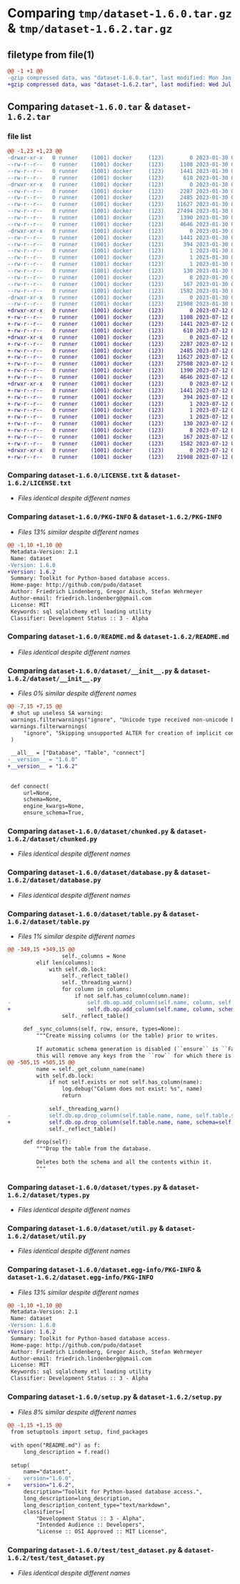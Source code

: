 # Comparing `tmp/dataset-1.6.0.tar.gz` & `tmp/dataset-1.6.2.tar.gz`

## filetype from file(1)

```diff
@@ -1 +1 @@
-gzip compressed data, was "dataset-1.6.0.tar", last modified: Mon Jan 30 08:57:29 2023, max compression
+gzip compressed data, was "dataset-1.6.2.tar", last modified: Wed Jul 12 08:54:06 2023, max compression
```

## Comparing `dataset-1.6.0.tar` & `dataset-1.6.2.tar`

### file list

```diff
@@ -1,23 +1,23 @@
-drwxr-xr-x   0 runner    (1001) docker     (123)        0 2023-01-30 08:57:29.710595 dataset-1.6.0/
--rw-r--r--   0 runner    (1001) docker     (123)     1108 2023-01-30 08:56:58.000000 dataset-1.6.0/LICENSE.txt
--rw-r--r--   0 runner    (1001) docker     (123)     1441 2023-01-30 08:57:29.710595 dataset-1.6.0/PKG-INFO
--rw-r--r--   0 runner    (1001) docker     (123)      610 2023-01-30 08:56:58.000000 dataset-1.6.0/README.md
-drwxr-xr-x   0 runner    (1001) docker     (123)        0 2023-01-30 08:57:29.710595 dataset-1.6.0/dataset/
--rw-r--r--   0 runner    (1001) docker     (123)     2287 2023-01-30 08:56:58.000000 dataset-1.6.0/dataset/__init__.py
--rw-r--r--   0 runner    (1001) docker     (123)     2485 2023-01-30 08:56:58.000000 dataset-1.6.0/dataset/chunked.py
--rw-r--r--   0 runner    (1001) docker     (123)    11627 2023-01-30 08:56:58.000000 dataset-1.6.0/dataset/database.py
--rw-r--r--   0 runner    (1001) docker     (123)    27494 2023-01-30 08:56:58.000000 dataset-1.6.0/dataset/table.py
--rw-r--r--   0 runner    (1001) docker     (123)     1390 2023-01-30 08:56:58.000000 dataset-1.6.0/dataset/types.py
--rw-r--r--   0 runner    (1001) docker     (123)     4646 2023-01-30 08:56:58.000000 dataset-1.6.0/dataset/util.py
-drwxr-xr-x   0 runner    (1001) docker     (123)        0 2023-01-30 08:57:29.710595 dataset-1.6.0/dataset.egg-info/
--rw-r--r--   0 runner    (1001) docker     (123)     1441 2023-01-30 08:57:29.000000 dataset-1.6.0/dataset.egg-info/PKG-INFO
--rw-r--r--   0 runner    (1001) docker     (123)      394 2023-01-30 08:57:29.000000 dataset-1.6.0/dataset.egg-info/SOURCES.txt
--rw-r--r--   0 runner    (1001) docker     (123)        1 2023-01-30 08:57:29.000000 dataset-1.6.0/dataset.egg-info/dependency_links.txt
--rw-r--r--   0 runner    (1001) docker     (123)        1 2023-01-30 08:57:29.000000 dataset-1.6.0/dataset.egg-info/namespace_packages.txt
--rw-r--r--   0 runner    (1001) docker     (123)        1 2023-01-30 08:57:16.000000 dataset-1.6.0/dataset.egg-info/not-zip-safe
--rw-r--r--   0 runner    (1001) docker     (123)      130 2023-01-30 08:57:29.000000 dataset-1.6.0/dataset.egg-info/requires.txt
--rw-r--r--   0 runner    (1001) docker     (123)        8 2023-01-30 08:57:29.000000 dataset-1.6.0/dataset.egg-info/top_level.txt
--rw-r--r--   0 runner    (1001) docker     (123)      167 2023-01-30 08:57:29.710595 dataset-1.6.0/setup.cfg
--rw-r--r--   0 runner    (1001) docker     (123)     1582 2023-01-30 08:56:58.000000 dataset-1.6.0/setup.py
-drwxr-xr-x   0 runner    (1001) docker     (123)        0 2023-01-30 08:57:29.710595 dataset-1.6.0/test/
--rw-r--r--   0 runner    (1001) docker     (123)    21908 2023-01-30 08:56:58.000000 dataset-1.6.0/test/test_dataset.py
+drwxr-xr-x   0 runner    (1001) docker     (123)        0 2023-07-12 08:54:06.273362 dataset-1.6.2/
+-rw-r--r--   0 runner    (1001) docker     (123)     1108 2023-07-12 08:53:22.000000 dataset-1.6.2/LICENSE.txt
+-rw-r--r--   0 runner    (1001) docker     (123)     1441 2023-07-12 08:54:06.273362 dataset-1.6.2/PKG-INFO
+-rw-r--r--   0 runner    (1001) docker     (123)      610 2023-07-12 08:53:22.000000 dataset-1.6.2/README.md
+drwxr-xr-x   0 runner    (1001) docker     (123)        0 2023-07-12 08:54:06.273362 dataset-1.6.2/dataset/
+-rw-r--r--   0 runner    (1001) docker     (123)     2287 2023-07-12 08:53:22.000000 dataset-1.6.2/dataset/__init__.py
+-rw-r--r--   0 runner    (1001) docker     (123)     2485 2023-07-12 08:53:22.000000 dataset-1.6.2/dataset/chunked.py
+-rw-r--r--   0 runner    (1001) docker     (123)    11627 2023-07-12 08:53:22.000000 dataset-1.6.2/dataset/database.py
+-rw-r--r--   0 runner    (1001) docker     (123)    27508 2023-07-12 08:53:22.000000 dataset-1.6.2/dataset/table.py
+-rw-r--r--   0 runner    (1001) docker     (123)     1390 2023-07-12 08:53:22.000000 dataset-1.6.2/dataset/types.py
+-rw-r--r--   0 runner    (1001) docker     (123)     4646 2023-07-12 08:53:22.000000 dataset-1.6.2/dataset/util.py
+drwxr-xr-x   0 runner    (1001) docker     (123)        0 2023-07-12 08:54:06.273362 dataset-1.6.2/dataset.egg-info/
+-rw-r--r--   0 runner    (1001) docker     (123)     1441 2023-07-12 08:54:06.000000 dataset-1.6.2/dataset.egg-info/PKG-INFO
+-rw-r--r--   0 runner    (1001) docker     (123)      394 2023-07-12 08:54:06.000000 dataset-1.6.2/dataset.egg-info/SOURCES.txt
+-rw-r--r--   0 runner    (1001) docker     (123)        1 2023-07-12 08:54:06.000000 dataset-1.6.2/dataset.egg-info/dependency_links.txt
+-rw-r--r--   0 runner    (1001) docker     (123)        1 2023-07-12 08:54:06.000000 dataset-1.6.2/dataset.egg-info/namespace_packages.txt
+-rw-r--r--   0 runner    (1001) docker     (123)        1 2023-07-12 08:53:42.000000 dataset-1.6.2/dataset.egg-info/not-zip-safe
+-rw-r--r--   0 runner    (1001) docker     (123)      130 2023-07-12 08:54:06.000000 dataset-1.6.2/dataset.egg-info/requires.txt
+-rw-r--r--   0 runner    (1001) docker     (123)        8 2023-07-12 08:54:06.000000 dataset-1.6.2/dataset.egg-info/top_level.txt
+-rw-r--r--   0 runner    (1001) docker     (123)      167 2023-07-12 08:54:06.277362 dataset-1.6.2/setup.cfg
+-rw-r--r--   0 runner    (1001) docker     (123)     1582 2023-07-12 08:53:22.000000 dataset-1.6.2/setup.py
+drwxr-xr-x   0 runner    (1001) docker     (123)        0 2023-07-12 08:54:06.273362 dataset-1.6.2/test/
+-rw-r--r--   0 runner    (1001) docker     (123)    21908 2023-07-12 08:53:22.000000 dataset-1.6.2/test/test_dataset.py
```

### Comparing `dataset-1.6.0/LICENSE.txt` & `dataset-1.6.2/LICENSE.txt`

 * *Files identical despite different names*

### Comparing `dataset-1.6.0/PKG-INFO` & `dataset-1.6.2/PKG-INFO`

 * *Files 13% similar despite different names*

```diff
@@ -1,10 +1,10 @@
 Metadata-Version: 2.1
 Name: dataset
-Version: 1.6.0
+Version: 1.6.2
 Summary: Toolkit for Python-based database access.
 Home-page: http://github.com/pudo/dataset
 Author: Friedrich Lindenberg, Gregor Aisch, Stefan Wehrmeyer
 Author-email: friedrich.lindenberg@gmail.com
 License: MIT
 Keywords: sql sqlalchemy etl loading utility
 Classifier: Development Status :: 3 - Alpha
```

### Comparing `dataset-1.6.0/README.md` & `dataset-1.6.2/README.md`

 * *Files identical despite different names*

### Comparing `dataset-1.6.0/dataset/__init__.py` & `dataset-1.6.2/dataset/__init__.py`

 * *Files 0% similar despite different names*

```diff
@@ -7,15 +7,15 @@
 # shut up useless SA warning:
 warnings.filterwarnings("ignore", "Unicode type received non-unicode bind param value.")
 warnings.filterwarnings(
     "ignore", "Skipping unsupported ALTER for creation of implicit constraint"
 )
 
 __all__ = ["Database", "Table", "connect"]
-__version__ = "1.6.0"
+__version__ = "1.6.2"
 
 
 def connect(
     url=None,
     schema=None,
     engine_kwargs=None,
     ensure_schema=True,
```

### Comparing `dataset-1.6.0/dataset/chunked.py` & `dataset-1.6.2/dataset/chunked.py`

 * *Files identical despite different names*

### Comparing `dataset-1.6.0/dataset/database.py` & `dataset-1.6.2/dataset/database.py`

 * *Files identical despite different names*

### Comparing `dataset-1.6.0/dataset/table.py` & `dataset-1.6.2/dataset/table.py`

 * *Files 1% similar despite different names*

```diff
@@ -349,15 +349,15 @@
                 self._columns = None
         elif len(columns):
             with self.db.lock:
                 self._reflect_table()
                 self._threading_warn()
                 for column in columns:
                     if not self.has_column(column.name):
-                        self.db.op.add_column(self.name, column, self.db.schema)
+                        self.db.op.add_column(self.name, column, schema=self.db.schema)
                 self._reflect_table()
 
     def _sync_columns(self, row, ensure, types=None):
         """Create missing columns (or the table) prior to writes.
 
         If automatic schema generation is disabled (``ensure`` is ``False``),
         this will remove any keys from the ``row`` for which there is no
@@ -505,15 +505,15 @@
         name = self._get_column_name(name)
         with self.db.lock:
             if not self.exists or not self.has_column(name):
                 log.debug("Column does not exist: %s", name)
                 return
 
             self._threading_warn()
-            self.db.op.drop_column(self.table.name, name, self.table.schema)
+            self.db.op.drop_column(self.table.name, name, schema=self.table.schema)
             self._reflect_table()
 
     def drop(self):
         """Drop the table from the database.
 
         Deletes both the schema and all the contents within it.
         """
```

### Comparing `dataset-1.6.0/dataset/types.py` & `dataset-1.6.2/dataset/types.py`

 * *Files identical despite different names*

### Comparing `dataset-1.6.0/dataset/util.py` & `dataset-1.6.2/dataset/util.py`

 * *Files identical despite different names*

### Comparing `dataset-1.6.0/dataset.egg-info/PKG-INFO` & `dataset-1.6.2/dataset.egg-info/PKG-INFO`

 * *Files 13% similar despite different names*

```diff
@@ -1,10 +1,10 @@
 Metadata-Version: 2.1
 Name: dataset
-Version: 1.6.0
+Version: 1.6.2
 Summary: Toolkit for Python-based database access.
 Home-page: http://github.com/pudo/dataset
 Author: Friedrich Lindenberg, Gregor Aisch, Stefan Wehrmeyer
 Author-email: friedrich.lindenberg@gmail.com
 License: MIT
 Keywords: sql sqlalchemy etl loading utility
 Classifier: Development Status :: 3 - Alpha
```

### Comparing `dataset-1.6.0/setup.py` & `dataset-1.6.2/setup.py`

 * *Files 8% similar despite different names*

```diff
@@ -1,15 +1,15 @@
 from setuptools import setup, find_packages
 
 with open("README.md") as f:
     long_description = f.read()
 
 setup(
     name="dataset",
-    version="1.6.0",
+    version="1.6.2",
     description="Toolkit for Python-based database access.",
     long_description=long_description,
     long_description_content_type="text/markdown",
     classifiers=[
         "Development Status :: 3 - Alpha",
         "Intended Audience :: Developers",
         "License :: OSI Approved :: MIT License",
```

### Comparing `dataset-1.6.0/test/test_dataset.py` & `dataset-1.6.2/test/test_dataset.py`

 * *Files identical despite different names*

